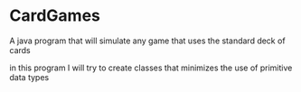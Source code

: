 # CardGames
A java program that will simulate any game that uses the standard deck of cards

in this program I will try to create classes that minimizes the use of primitive data types
